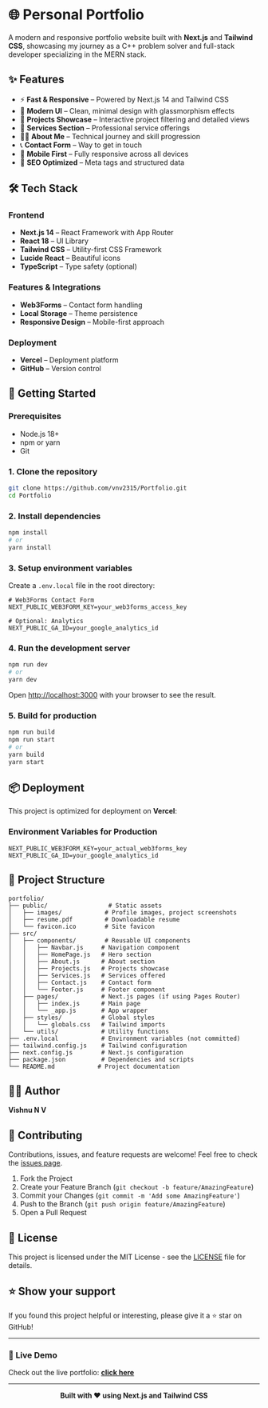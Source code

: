 # 🌐 Personal Portfolio

A modern and responsive portfolio website built with **Next.js** and **Tailwind CSS**, showcasing my journey as a C++ problem solver and full-stack developer specializing in the MERN stack.

## ✨ Features

* ⚡ **Fast & Responsive** – Powered by Next.js 14 and Tailwind CSS
* 🎨 **Modern UI** – Clean, minimal design with glassmorphism effects
* 📂 **Projects Showcase** – Interactive project filtering and detailed views
* 💼 **Services Section** – Professional service offerings
* 🧑‍💻 **About Me** – Technical journey and skill progression
* 📞 **Contact Form** – Way to get in touch
* 📱 **Mobile First** – Fully responsive across all devices
* 🎯 **SEO Optimized** – Meta tags and structured data

## 🛠️ Tech Stack

### Frontend
* **Next.js 14** – React Framework with App Router
* **React 18** – UI Library
* **Tailwind CSS** – Utility-first CSS Framework
* **Lucide React** – Beautiful icons
* **TypeScript** – Type safety (optional)

### Features & Integrations
* **Web3Forms** – Contact form handling
* **Local Storage** – Theme persistence
* **Responsive Design** – Mobile-first approach

### Deployment
* **Vercel** – Deployment platform
* **GitHub** – Version control

## 🚀 Getting Started

### Prerequisites
- Node.js 18+ 
- npm or yarn
- Git

### 1. Clone the repository

```bash
git clone https://github.com/vnv2315/Portfolio.git
cd Portfolio
```

### 2. Install dependencies

```bash
npm install
# or
yarn install
```

### 3. Setup environment variables

Create a `.env.local` file in the root directory:

```env
# Web3Forms Contact Form
NEXT_PUBLIC_WEB3FORM_KEY=your_web3forms_access_key

# Optional: Analytics
NEXT_PUBLIC_GA_ID=your_google_analytics_id
```

### 4. Run the development server

```bash
npm run dev
# or
yarn dev
```

Open [http://localhost:3000](http://localhost:3000) with your browser to see the result.

### 5. Build for production

```bash
npm run build
npm run start
# or
yarn build
yarn start
```

## 📦 Deployment

This project is optimized for deployment on **Vercel**:


### Environment Variables for Production
```env
NEXT_PUBLIC_WEB3FORM_KEY=your_actual_web3forms_key
NEXT_PUBLIC_GA_ID=your_google_analytics_id
```

## 📂 Project Structure

```
portfolio/
├── public/                 # Static assets
│   ├── images/            # Profile images, project screenshots
│   ├── resume.pdf         # Downloadable resume
│   └── favicon.ico        # Site favicon
├── src/
│   ├── components/        # Reusable UI components
│   │   ├── Navbar.js     # Navigation component
│   │   ├── HomePage.js   # Hero section
│   │   ├── About.js      # About section
│   │   ├── Projects.js   # Projects showcase
│   │   ├── Services.js   # Services offered
│   │   ├── Contact.js    # Contact form
│   │   └── Footer.js     # Footer component
│   ├── pages/            # Next.js pages (if using Pages Router)
│   │   ├── index.js      # Main page
│   │   └── _app.js       # App wrapper
│   ├── styles/           # Global styles
│   │   └── globals.css   # Tailwind imports
│   └── utils/            # Utility functions
├── .env.local            # Environment variables (not committed)
├── tailwind.config.js    # Tailwind configuration
├── next.config.js        # Next.js configuration
├── package.json          # Dependencies and scripts
└── README.md            # Project documentation
```

## 🧑‍💻 Author

**Vishnu N V**


## 🤝 Contributing

Contributions, issues, and feature requests are welcome! Feel free to check the [issues page](https://github.com/vnv2315/Portfolio/issues).

1. Fork the Project
2. Create your Feature Branch (`git checkout -b feature/AmazingFeature`)
3. Commit your Changes (`git commit -m 'Add some AmazingFeature'`)
4. Push to the Branch (`git push origin feature/AmazingFeature`)
5. Open a Pull Request

## 📄 License

This project is licensed under the MIT License - see the [LICENSE](LICENSE) file for details.

## ⭐ Show your support

If you found this project helpful or interesting, please give it a ⭐ star on GitHub!

---

### 🚀 Live Demo

Check out the live portfolio: **[click here](https://vishnunv-portfolio.vercel.app)**

---

<div align="center">
  
**Built with ❤️ using Next.js and Tailwind CSS**

</div>

